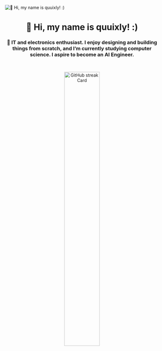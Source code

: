 ![👋 Hi, my name is quuixly! :)](https://user-images.githubusercontent.com/10498744/210012254-234538ff-d198-48aa-8964-37e6fd45d227.gif)

<div id="toc" align="center">
  <ul align="center" style="list-style: none">
    <summary>
      <h1>
        👋 Hi, my name is quuixly! :)
      </h1>
    </summary>
  </ul>
</div>

 **<h3 align="center">🚀 IT and electronics enthusiast. I enjoy designing and building things from scratch, and I’m currently studying computer science. I aspire to become an AI Engineer.</h3>**

<br/>

<p align="center">
  <img width="48%" src="https://streak-stats.demolab.com/?user=quuixly&theme=github-dark-blue&hide_border=false&border_radius=4.5&date_format=M+j%5B%2C+Y%5D&mode=daily&disable_animations=false&hide_total_contributions=false&hide_current_streak=false&hide_longest_streak=false&exclude_days=&locale=en&card_height=200" alt="GitHub streak Card" />
</p>
